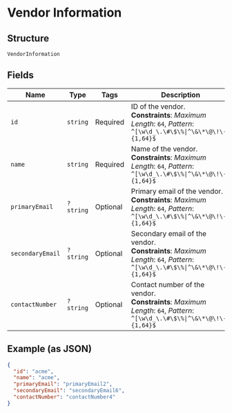 
# Vendor Information

## Structure

`VendorInformation`

## Fields

| Name | Type | Tags | Description | Getter | Setter |
|  --- | --- | --- | --- | --- | --- |
| `id` | `string` | Required | ID of the vendor.<br>**Constraints**: *Maximum Length*: `64`, *Pattern*: `^[\w\d_\.\#\$\%\|^\&\*\@\!\-]{1,64}$` | getId(): string | setId(string id): void |
| `name` | `string` | Required | Name of the vendor.<br>**Constraints**: *Maximum Length*: `64`, *Pattern*: `^[\w\d_\.\#\$\%\|^\&\*\@\!\-]{1,64}$` | getName(): string | setName(string name): void |
| `primaryEmail` | `?string` | Optional | Primary email of the vendor.<br>**Constraints**: *Maximum Length*: `64`, *Pattern*: `^[\w\d_\.\#\$\%\|^\&\*\@\!\-]{1,64}$` | getPrimaryEmail(): ?string | setPrimaryEmail(?string primaryEmail): void |
| `secondaryEmail` | `?string` | Optional | Secondary email of the vendor.<br>**Constraints**: *Maximum Length*: `64`, *Pattern*: `^[\w\d_\.\#\$\%\|^\&\*\@\!\-]{1,64}$` | getSecondaryEmail(): ?string | setSecondaryEmail(?string secondaryEmail): void |
| `contactNumber` | `?string` | Optional | Contact number of the vendor.<br>**Constraints**: *Maximum Length*: `64`, *Pattern*: `^[\w\d_\.\#\$\%\|^\&\*\@\!\-]{1,64}$` | getContactNumber(): ?string | setContactNumber(?string contactNumber): void |

## Example (as JSON)

```json
{
  "id": "acme",
  "name": "acme",
  "primaryEmail": "primaryEmail2",
  "secondaryEmail": "secondaryEmail6",
  "contactNumber": "contactNumber4"
}
```


